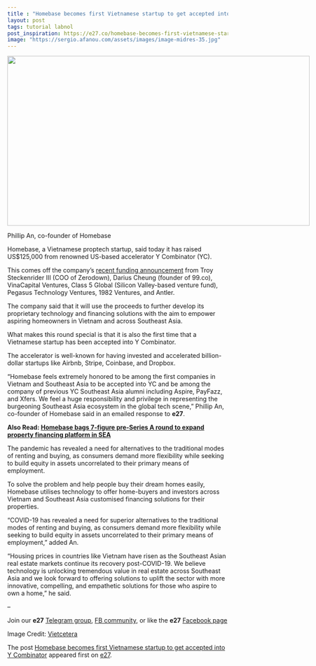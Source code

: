 ```yaml
---
title : "Homebase becomes first Vietnamese startup to get accepted into Y Combinator"
layout: post
tags: tutorial labnol
post_inspiration: https://e27.co/homebase-becomes-first-vietnamese-startup-to-be-accepted-into-y-combinator-20210326/
image: "https://sergio.afanou.com/assets/images/image-midres-35.jpg"
---
```


<div id="attachment_411337" style="width: 700px" class="wp-caption aligncenter"><img aria-describedby="caption-attachment-411337" loading="lazy" class="wp-image-411337 size-full" src="https://e27.co/wp-content/uploads/2021/03/Philip-An.jpeg" alt="" width="690" height="388" /><p id="caption-attachment-411337" class="wp-caption-text">Phillip An, co-founder of Homebase</p></div>
<p>Homebase, a Vietnamese proptech startup, said today it has raised US$125,000 from renowned US-based accelerator Y Combinator (YC).</p>
<p>This comes off the company&#8217;s <a rel="follow" rel="follow" href="https://e27.co/homebase-bags-7-figure-pre-series-a-round-to-expand-property-financing-platform-in-sea-20201215/" target="_blank" rel="noopener" >recent funding announcement</a> from Troy Steckenrider III (COO of Zerodown), Darius Cheung (founder of 99.co), VinaCapital Ventures, Class 5 Global (Silicon Valley-based venture fund), Pegasus Technology Ventures, 1982 Ventures, and Antler.</p>
<p>The company said that it will use the proceeds to further develop its proprietary technology and financing solutions with the aim to empower aspiring homeowners in Vietnam and across Southeast Asia.</p>
<p>What makes this round special is that it is also the first time that a Vietnamese startup has been accepted into Y Combinator.</p>
<p>The accelerator is well-known for having invested and accelerated billion-dollar startups like Airbnb, Stripe, Coinbase, and Dropbox.</p>
<p>&#8220;Homebase feels extremely honored to be among the first companies in Vietnam and Southeast Asia to be accepted into YC and be among the company of previous YC Southeast Asia alumni including Aspire, PayFazz, and Xfers. We feel a huge responsibility and privilege in representing the burgeoning Southeast Asia ecosystem in the global tech scene,&#8221; Phillip An, co-founder of Homebase said in an emailed response to <strong>e27</strong>.</p>
<p><strong>Also Read: <a rel="follow" rel="follow" href="https://e27.co/homebase-bags-7-figure-pre-series-a-round-to-expand-property-financing-platform-in-sea-20201215/">Homebase bags 7-figure pre-Series A round to expand property financing platform in SEA</a></strong></p>
<p>The pandemic has revealed a need for alternatives to the traditional modes of renting and buying, as consumers demand more flexibility while seeking to build equity in assets uncorrelated to their primary means of employment.</p>
<p>To solve the problem and help people buy their dream homes easily, Homebase utilises technology to offer home-buyers and investors across Vietnam and Southeast Asia customised financing solutions for their properties.</p>
<p>&#8220;COVID-19 has revealed a need for superior alternatives to the traditional modes of renting and buying, as consumers demand more flexibility while seeking to build equity in assets uncorrelated to their primary means of employment,&#8221; added An.</p>
<p>&#8220;Housing prices in countries like Vietnam have risen as the Southeast Asian real estate markets continue its recovery post-COVID-19. We believe technology is unlocking tremendous value in real estate across Southeast Asia and we look forward to offering solutions to uplift the sector with more innovative, compelling, and empathetic solutions for those who aspire to own a home,&#8221; he said.</p>
<p>&#8211;</p>
<p class="p1"><span class="s1">Join our <b>e27</b> <a rel="follow" href="https://t.me/joinchat/HmTbfBcGCZeykhM8NOlQ-g"><span class="s2">Telegram group</span></a>, <a rel="follow" href="https://www.facebook.com/groups/e27co/permalink/886904662065955/"><span class="s2">FB community</span></a>, or like the <b>e27</b> <a rel="follow" href="https://www.facebook.com/e27/?ref=your_pages"><span class="s2">Facebook page</span></a></span></p>
<p>Image Credit: <a rel="follow" href="https://vietcetera.com/">Vietcetera</a></p>
<div></div>
<p>The post <a rel="nofollow" href="https://e27.co/homebase-becomes-first-vietnamese-startup-to-be-accepted-into-y-combinator-20210326/">Homebase becomes first Vietnamese startup to get accepted into Y Combinator</a> appeared first on <a rel="nofollow" href="https://e27.co">e27</a>.</p>
